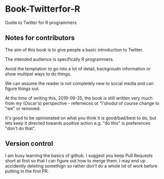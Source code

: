 # Book-Twitterfor-R
Guide to Twitter for R programmers

## Notes for contributors

The aim of this book is to give people a basic introduction to Twitter. 

The intended audience is specifically R programmers.

Avoid the temptation to go into a lot of detail, backgroudn information or show multipel ways to do things. 

We can assume the reader is not completely new to social media and can figure things out. 

At the time of writing this, 2019-09-25, the book is still written very much from my (Oscar's) perspective  -  referneces ot "I'shodul of course change to "we" or removed. 

It's good to be opinionated on what you think it is good/bad/best to do, but lets keep it directed towards positive action e.g. "do this" is preferences "don't do that".

## Version control

I am busy learning the basics of github. I suggest you keep Pull Requests short at first so that I can figure out how to merge them. I may end up accidently deleting somethign so rather don't do a whole lot of work before putting in the first PR. 

